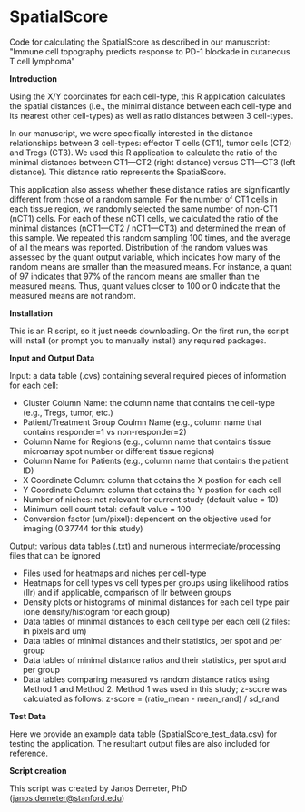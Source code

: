 # SpatialScore
Code for calculating the SpatialScore as described in our manuscript: "Immune cell topography predicts response to PD-1 blockade in cutaneous T cell lymphoma"


**Introduction**

Using the X/Y coordinates for each cell-type, this R application calculates the spatial distances (i.e., the minimal distance between each cell-type and its nearest other cell-types) as well as ratio distances between 3 cell-types.

In our manuscript, we were specifically interested in the distance relationships between 3 cell-types: effector T cells (CT1), tumor cells (CT2) and Tregs (CT3). We used this R application to calculate the ratio of the minimal distances between CT1—CT2 (right distance) versus CT1—CT3 (left distance). This distance ratio represents the SpatialScore.

This application also assess whether these distance ratios are significantly different from those of a random sample. For the number of CT1 cells in each tissue region, we randomly selected the same number of non-CT1 (nCT1) cells. For each of these nCT1 cells, we calculated the ratio of the minimal distances (nCT1—CT2 / nCT1—CT3) and determined the mean of this sample. We repeated this random sampling 100 times, and the average of all the means was reported. Distribution of the random values was assessed by the quant output variable, which indicates how many of the random means are smaller than the measured means. For instance, a quant of 97 indicates that 97% of the random means are smaller than the measured means. Thus, quant values closer to 100 or 0 indicate that the measured means are not random.


**Installation**

This is an R script, so it just needs downloading. On the first run, the script will install (or prompt you to manually install) any required packages. 


**Input and Output Data**

Input: a data table (.cvs) containing several required pieces of information for each cell:

  - Cluster Column Name: the column name that contains the cell-type (e.g., Tregs, tumor, etc.)
  - Patient/Treatment Group Coulmn Name (e.g., column name that contains responder=1 vs non-responder=2)
  - Column Name for Regions (e.g., column name that contains tissue microarray spot number or different tissue regions)
  - Column Name for Patients (e.g., column name that contains the patient ID)
  - X Coordinate Column: column that cotains the X postion for each cell
  - Y Coordinate Column: column that cotains the Y postion for each cell
  - Number of niches: not relevant for current study (default value = 10)
  - Minimum cell count total: default value = 100
  - Conversion factor (um/pixel): dependent on the objective used for imaging (0.37744 for this study) 

Output: various data tables (.txt) and numerous intermediate/processing files that can be ignored

  - Files used for heatmaps and niches per cell-type
  - Heatmaps for cell types vs cell types per groups using likelihood ratios (llr) and if applicable, comparison of llr between groups
  - Density plots or histograms of minimal distances for each cell type pair (one density/histogram for each group)
  - Data tables of minimal distances to each cell type per each cell (2 files: in pixels and um)
  - Data tables of minimal distances and their statistics, per spot and per group
  - Data tables of minimal distance ratios and their statistics, per spot and per group
  - Data tables comparing measured vs random distance ratios using Method 1 and Method 2. Method 1 was used in this study; z-score was calculated as follows: z-score = (ratio_mean - mean_rand) / sd_rand


**Test Data**

Here we provide an example data table (SpatialScore_test_data.csv) for testing the application. The resultant output files are also included for reference. 


**Script creation**

This script was created by Janos Demeter, PhD (janos.demeter@stanford.edu)  
